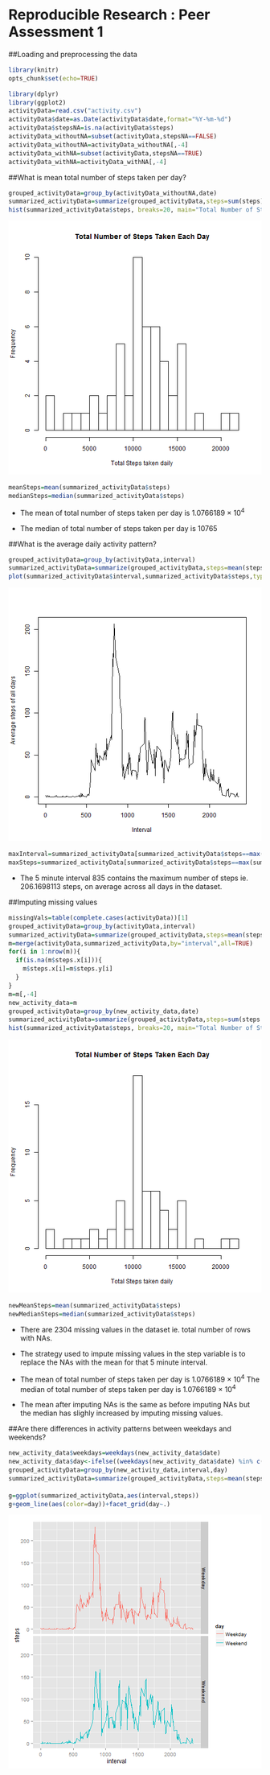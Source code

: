 Reproducible  Research : Peer Assessment 1
===========================================

##Loading and preprocessing the data

```r
library(knitr)
opts_chunk$set(echo=TRUE)
```


```r
library(dplyr)
library(ggplot2)
activityData=read.csv("activity.csv")
activityData$date=as.Date(activityData$date,format="%Y-%m-%d")
activityData$stepsNA=is.na(activityData$steps)
activityData_withoutNA=subset(activityData,stepsNA==FALSE)
activityData_withoutNA=activityData_withoutNA[,-4]
activityData_withNA=subset(activityData,stepsNA==TRUE)
activityData_withNA=activityData_withNA[,-4]
```




##What is mean total number of steps taken per day?


```r
grouped_activityData=group_by(activityData_withoutNA,date)
summarized_activityData=summarize(grouped_activityData,steps=sum(steps))
hist(summarized_activityData$steps, breaks=20, main="Total Number of Steps Taken Each Day", xlab="Total Steps taken daily")
```

![plot of chunk mean_steps](figure/mean_steps-1.png) 

```r
meanSteps=mean(summarized_activityData$steps)
medianSteps=median(summarized_activityData$steps)
```

* The mean of total number of steps taken per day is 1.0766189 &times; 10<sup>4</sup>

* The median of total number of steps taken per day is 10765





##What is the average daily activity pattern?


```r
grouped_activityData=group_by(activityData,interval)
summarized_activityData=summarize(grouped_activityData,steps=mean(steps,na.rm=TRUE))
plot(summarized_activityData$interval,summarized_activityData$steps,type="l",xlab="Interval",ylab="Average steps of all days")
```

![plot of chunk daily_activity_pattern](figure/daily_activity_pattern-1.png) 

```r
maxInterval=summarized_activityData[summarized_activityData$steps==max(summarized_activityData$steps),][1]
maxSteps=summarized_activityData[summarized_activityData$steps==max(summarized_activityData$steps),][2]
```

* The 5 minute interval 835 contains the maximum number of steps ie. 206.1698113 steps, on average across all days in the dataset.





##Imputing missing values


```r
missingVals=table(complete.cases(activityData))[1]
grouped_activityData=group_by(activityData,interval)
summarized_activityData=summarize(grouped_activityData,steps=mean(steps,na.rm=TRUE))
m=merge(activityData,summarized_activityData,by="interval",all=TRUE)
for(i in 1:nrow(m)){
  if(is.na(m$steps.x[i])){
    m$steps.x[i]=m$steps.y[i]
  }
}
m=m[,-4]
new_activity_data=m
grouped_activityData=group_by(new_activity_data,date)
summarized_activityData=summarize(grouped_activityData,steps=sum(steps.x))
hist(summarized_activityData$steps, breaks=20, main="Total Number of Steps Taken Each Day", xlab="Total Steps taken daily")
```

![plot of chunk imputing_NAs](figure/imputing_NAs-1.png) 

```r
newMeanSteps=mean(summarized_activityData$steps)
newMedianSteps=median(summarized_activityData$steps)
```

* There are 2304 missing values in the dataset ie. total number of rows with NAs.

* The strategy used to impute missing values in the step variable is to replace the NAs with the mean for that 5 minute interval. 

* The mean of total number of steps taken per day is 1.0766189 &times; 10<sup>4</sup>
The median of total number of steps taken per day is 1.0766189 &times; 10<sup>4</sup>

* The mean after imputing NAs is the same as before imputing NAs but the median has slighly increased by imputing missing values.





##Are there differences in activity patterns between weekdays and weekends?


```r
new_activity_data$weekdays=weekdays(new_activity_data$date)
new_activity_data$day<-ifelse((weekdays(new_activity_data$date) %in% c("Monday","Tuesday","Wednesday","Thursday","Friday")), "Weekday","Weekend")
grouped_activityData=group_by(new_activity_data,interval,day)
summarized_activityData=summarize(grouped_activityData,steps=mean(steps.x))

g=ggplot(summarized_activityData,aes(interval,steps))
g+geom_line(aes(color=day))+facet_grid(day~.)
```

![plot of chunk weekend_weekday_pattern](figure/weekend_weekday_pattern-1.png) 
